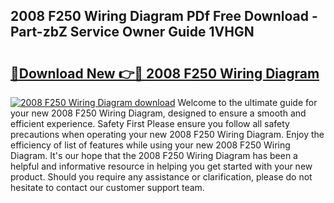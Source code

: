 ## 2008 F250 Wiring Diagram PDf Free Download - Part-zbZ Service Owner Guide 1VHGN

# <h2><a href="http://dfsntky.blite.top/?on=2008+F250+Wiring+Diagram">🔗Download New 👉🔴 2008 F250 Wiring Diagram</a></h2>

[![2008 F250 Wiring Diagram download](https://i.imgur.com/lujVjoI.png)](http://dfsntky.blite.top/?on=2008+F250+Wiring+Diagram)
Welcome to the ultimate guide for your new 2008 F250 Wiring Diagram, designed to ensure a smooth and efficient experience. Safety First Please ensure you follow all safety precautions when operating your new 2008 F250 Wiring Diagram. Enjoy the efficiency of list of features while using your new 2008 F250 Wiring Diagram. It's our hope that the 2008 F250 Wiring Diagram has been a helpful and informative resource in helping you get started with your new product. Should you require any assistance or clarification, please do not hesitate to contact our customer support team.
